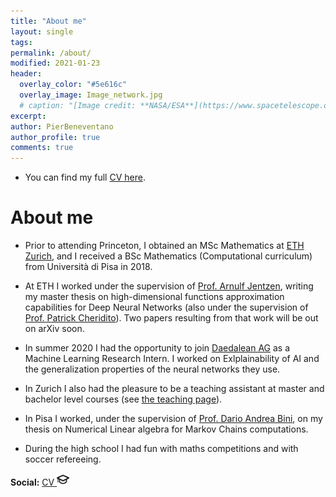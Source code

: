 ```yaml
---
title: "About me"
layout: single
tags:
permalink: /about/
modified: 2021-01-23
header:
  overlay_color: "#5e616c"
  overlay_image: Image_network.jpg
  # caption: "[Image credit: **NASA/ESA**](https://www.spacetelescope.org/images/heic0515a/)"
excerpt: 
author: PierBeneventano
author_profile: true
comments: true
---
```


- You can find my full <a href="https://pierbeneventano.github.io/CV/CV_Beneventano.pdf" target="_blank">CV here</a>.


# About me
                        
- Prior to attending Princeton, I obtained an MSc Mathematics at <a href="https://math.ethz.ch/" class="links">ETH Zurich</a>, and I received a BSc Mathematics (Computational curriculum) from Università di Pisa in 2018.
                        
- At ETH I worked under the supervision of <a href="https://scholar.google.de/citations?user=fymm-XQAAAAJ&hl=en" class="links">Prof. Arnulf Jentzen</a>, writing my master thesis on high-dimensional functions approximation capabilities for Deep Neural Networks (also under the supervision of <a href="https://people.math.ethz.ch/~patrickc/" class="links">Prof. Patrick Cheridito</a>). Two papers resulting from that work will be out on arXiv soon.

- In summer 2020 I had the opportunity to join <a href="https://daedalean.ai/" class="links">Daedalean AG</a> as a Machine Learning Research Intern.
I worked on Exlplainability of AI and the generalization properties of the neural networks they use.

- In Zurich I also had the pleasure to be a teaching assistant at master and bachelor level courses (see <a href="https://pierbeneventano.github.io/teaching" class="links">the teaching page</a>).

- In Pisa I worked, under the supervision of <a href="https://scholar.google.com/citations?user=lbtyxsMAAAAJ&hl=en" class="links">Prof. Dario Andrea Bini</a>, on my thesis on Numerical Linear algebra for Markov Chains computations. <br>

- During the high school I had fun with maths competitions and with soccer refereeing.

<!-- 
**Social**  &nbsp  
 <a href="https://www.facebook.com/PierBene"><span class="social-icon fa fa-facebook"></span></a>
<a href="https://twitter.com/PierBeneventano"><span class="social-icon fa fa-twitter"></span></a> 
<a href="https://www.linkedin.com/in/pierbeneventano/"><span class="social-icon fa fa-linkedin"></span></a> &nbsp  
 <a href="https://www.instagram.com/pierbene96/"><span class="social-icon fa fa-instagram"></span></a>
<a href="https://join.skype.com/invite/kobWyHxDkzse"><span  class="social-icon fa fa-skype"></span></a> &nbsp  
<a href="https://pierbeneventano.github.io/CV/CV_Beneventano.pdf" class="links"> CV </a> &nbsp  
<a class="contact-link" href="https://scholar.google.com/citations?user=spL439oAAAAJ&hl=en"> <img height="20" width="20" src="./assets/icons/graduation.svg" /> </a> &nbsp  
<a href="mailto:pierb@princeton.edu"><span class="social-icon fa fa-envelope"></span></a> &nbsp  
 -->

**Social:**  <a href="https://www.linkedin.com/in/pierbeneventano/"><span class="social-icon fa fa-linkedin"></span></a>  <a href="https://join.skype.com/invite/kobWyHxDkzse"><span  class="social-icon fa fa-skype"></span></a>  <a href="https://pierbeneventano.github.io/CV/CV_Beneventano.pdf" class="links"> CV </a>  <a class="contact-link" href="https://scholar.google.com/citations?user=spL439oAAAAJ&hl=en"> <img height="20" width="20" src="./assets/icons/graduation.svg" /> </a>  <a href="mailto:pierb@princeton.edu"><span class="social-icon fa fa-envelope"></span></a>  
